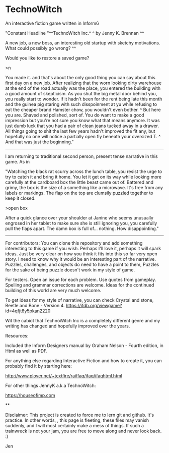 # TechnoWitch
An interactive fiction game written in Inform6


"Constant Headline "^^TechnoWitch Inc.^ ^
by Jenny K. Brennan ^^

A new job, a new boss, an interesting old startup with sketchy motivations. What could possibly go wrong? ^^

Would you like to restore a saved game?

\>n

You made it. and that's about the only good thing you can say about this first day on a new job. After realizing that the worn looking dirty warehouse at the end of the road actually was the place, you entered the building with a good amount of skepticism. As you shut the big metal door behind you, you really start to wonder. If it hadn't been for the rent being late this month and the guinea pig staring with such disspoinment at yu while refusing to eat the cheaper brand Hamster chow, you wouldn't even bother. 
^
But here you are. Shaved and polished, sort of. You do want to make a good impression but you're not sure you know what that means anymore. It was just dumb luck that you had a pair of clean jeans tucked away in a drawer. All things going to shit the last few years hadn't improved the fit any, but hopefully no one will notice a partially open fly beneath your oversized T. ^
And that was just the beginning."


***

I am returning to traditional second person, present tense narrative in this game. As in 

"Watching the black rat scurry across the lunch table, you resist the urge to try to catch it and bring it home. You let it get on its way while looking more carefully at the cardboard box the little beast came out of. Battered and grimy, the box is the size of a something like a microwave. It's free from any labels or markings. The flap on the top are clumsily puzzled together to keep it closed.

\>open box

After a quick glance over your shoulder at Janine who seems unusually engrosed in her tablet to make sure she is still ignoring you, you carefully pull the flaps apart. The damn box is full of...
nothing. How disappointing."

***

For contributors:
You can clone this repository and add something interesting to this game if you wish. Perhaps I'll love it, perhaps it will spark ideas. Just be very clear on how you think it fits  into this so far very open story. I need to know why it would be an interesting part of the narrative. Puzzles, challenges, and objects do need to have a point to them, Puzzles for the sake of being puzzle doesn't work in my style of game.  

For testers.
Open an issue for each problem. Use quotes from gameplay. Spelling and grammar corrections are welcome. Ideas for the continued building of this world are very much welcome.

To get ideas for my style of narrative, you can check
Crystal and stone, Beetle and Bone - Version 4.
https://ifdb.org/viewgame?id=4qfjt6y5pkan2220 

Wit the cabiot that TechnoWitch Inc is a completely different genre and my writing has changed and hopefully improved over the years.

Resources:

Included the Inform Designers manual by Graham Nelson - Fourth edition, in Html as well as PDF.

For anything else regarding Interactive Fiction and how to create it, you can probably find it by starting here:

http://www.plover.net/~textfire/raiffaq/ifaq/ifaqhtml.html
 
For other things JennyK a.k.a TechnoWitch: 

https://houseofimp.com

**

Disclaimer:
This project is created to force me to lern git and github. It's practice. In other words, , this page is fleeting, these files may vanish suddenly, and I will most certainly make a mess of things. If such a trainwreck is not your jam, you are free to move along and never look back. :)

Jen

